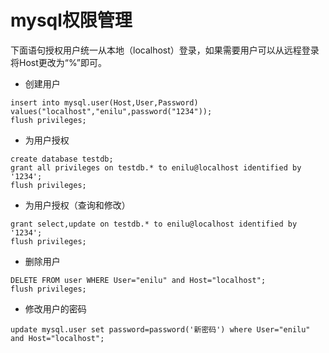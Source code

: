 # mysql权限管理

下面语句授权用户统一从本地（localhost）登录，如果需要用户可以从远程登录将Host更改为“%”即可。

- 创建用户
```
insert into mysql.user(Host,User,Password) values("localhost","enilu",password("1234"));
flush privileges;
```
- 为用户授权
```
create database testdb;
grant all privileges on testdb.* to enilu@localhost identified by '1234';
flush privileges;
```
- 为用户授权（查询和修改）
```
grant select,update on testdb.* to enilu@localhost identified by '1234';
flush privileges;
```

- 删除用户
```
DELETE FROM user WHERE User="enilu" and Host="localhost";
flush privileges;
```
- 修改用户的密码
```
update mysql.user set password=password('新密码') where User="enilu" and Host="localhost";
```
